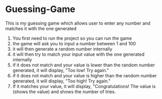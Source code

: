 # Guessing-Game
This is my guessing game which allows user to enter any number and matches it with the one generated
1. You first need to run the project so you can run the game
2. the game will ask you to input a number between 1 and 100
3. it will then generate a random number internally
4. it will then try to match your input value with the one generated internally
5. if it does not match and your value is lower than the random number generated, it will display, "Too low! Try again."
6. if it does not match and your value is higher than the random number generated, it will display, "Too high! Try again."
7. If it matches your value, it will display, "Congratulations! The value is (shows the value) and shows the number of tries.
